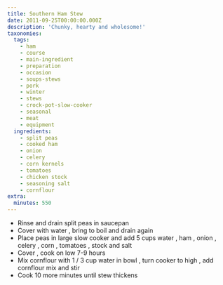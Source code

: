 ```yaml
---
title: Southern Ham Stew
date: 2011-09-25T00:00:00.000Z
description: 'Chunky, hearty and wholesome!'
taxonomies:
  tags:
    - ham
    - course
    - main-ingredient
    - preparation
    - occasion
    - soups-stews
    - pork
    - winter
    - stews
    - crock-pot-slow-cooker
    - seasonal
    - meat
    - equipment
  ingredients:
    - split peas
    - cooked ham
    - onion
    - celery
    - corn kernels
    - tomatoes
    - chicken stock
    - seasoning salt
    - cornflour
extra:
  minutes: 550
---
```

 - Rinse and drain split peas in saucepan
 - Cover with water , bring to boil and drain again
 - Place peas in large slow cooker and add 5 cups water , ham , onion , celery , corn , tomatoes , stock and salt
 - Cover , cook on low 7-9 hours
 - Mix cornflour with 1 / 3 cup water in bowl , turn cooker to high , add cornflour mix and stir
 - Cook 10 more minutes until stew thickens
